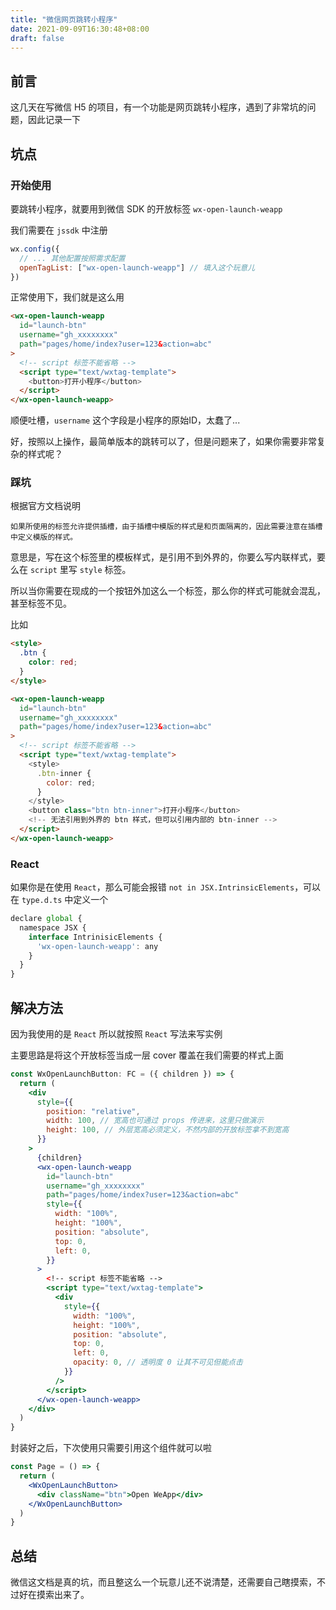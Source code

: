 ```yaml
---
title: "微信网页跳转小程序"
date: 2021-09-09T16:30:48+08:00
draft: false
---
```


## 前言
这几天在写微信 H5 的项目，有一个功能是网页跳转小程序，遇到了非常坑的问题，因此记录一下

## 坑点

### 开始使用
要跳转小程序，就要用到微信 SDK 的开放标签 `wx-open-launch-weapp`

我们需要在 `jssdk` 中注册
```js
wx.config({
  // ... 其他配置按照需求配置
  openTagList: ["wx-open-launch-weapp"] // 填入这个玩意儿
})
```

正常使用下，我们就是这么用
```html
<wx-open-launch-weapp
  id="launch-btn"
  username="gh_xxxxxxxx"
  path="pages/home/index?user=123&action=abc"
>
  <!-- script 标签不能省略 -->
  <script type="text/wxtag-template">
    <button>打开小程序</button>
  </script>
</wx-open-launch-weapp>
```
顺便吐槽，`username` 这个字段是小程序的原始ID，太蠢了...

好，按照以上操作，最简单版本的跳转可以了，但是问题来了，如果你需要非常复杂的样式呢？

### 踩坑
根据官方文档说明
```
如果所使用的标签允许提供插槽，由于插槽中模版的样式是和页面隔离的，因此需要注意在插槽中定义模版的样式。
```
意思是，写在这个标签里的模板样式，是引用不到外界的，你要么写内联样式，要么在 `script` 里写 `style` 标签。

所以当你需要在现成的一个按钮外加这么一个标签，那么你的样式可能就会混乱，甚至标签不见。

比如
```html
<style>
  .btn {
    color: red;
  }
</style>

<wx-open-launch-weapp
  id="launch-btn"
  username="gh_xxxxxxxx"
  path="pages/home/index?user=123&action=abc"
>
  <!-- script 标签不能省略 -->
  <script type="text/wxtag-template">
    <style>
      .btn-inner {
        color: red;
      }
    </style>
    <button class="btn btn-inner">打开小程序</button>
    <!-- 无法引用到外界的 btn 样式，但可以引用内部的 btn-inner -->
  </script>
</wx-open-launch-weapp>
```

### React
如果你是在使用 `React`，那么可能会报错 `not in JSX.IntrinsicElements`，可以在 `type.d.ts` 中定义一个
```js
declare global {
  namespace JSX {
    interface IntrinisicElements {
      'wx-open-launch-weapp': any
    }
  }
}
```


## 解决方法
因为我使用的是 `React` 所以就按照 `React` 写法来写实例

主要思路是将这个开放标签当成一层 cover 覆盖在我们需要的样式上面
```jsx
const WxOpenLaunchButton: FC = ({ children }) => {
  return (
    <div
      style={{
        position: "relative",
        width: 100, // 宽高也可通过 props 传进来，这里只做演示
        height: 100, // 外层宽高必须定义，不然内部的开放标签拿不到宽高
      }}
    >
      {children}
      <wx-open-launch-weapp
        id="launch-btn"
        username="gh_xxxxxxxx"
        path="pages/home/index?user=123&action=abc"
        style={{
          width: "100%",
          height: "100%",
          position: "absolute",
          top: 0,
          left: 0,
        }}
      >
        <!-- script 标签不能省略 -->
        <script type="text/wxtag-template">
          <div 
            style={{
              width: "100%",
              height: "100%",
              position: "absolute",
              top: 0,
              left: 0,
              opacity: 0, // 透明度 0 让其不可见但能点击
            }}
          />
        </script>
      </wx-open-launch-weapp>
    </div>
  )
}
```
封装好之后，下次使用只需要引用这个组件就可以啦
```jsx
const Page = () => {
  return (
    <WxOpenLaunchButton>
      <div className="btn">Open WeApp</div>
    </WxOpenLaunchButton>
  )
}
```

## 总结
微信这文档是真的坑，而且整这么一个玩意儿还不说清楚，还需要自己瞎摸索，不过好在摸索出来了。